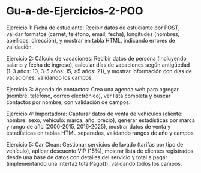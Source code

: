 # Gu-a-de-Ejercicios-2-POO
Ejercicio 1: Ficha de estudiante: Recibir datos de estudiante por POST, validar formatos (carnet, teléfono, email, fecha), longitudes (nombres, apellidos, dirección), y mostrar en tabla HTML, indicando errores de validación.

Ejercicio 2: Cálculo de vacaciones: Recibir datos de persona (incluyendo salario y fecha de ingreso), calcular días de vacaciones según antigüedad (1-3 años: 10, 3-5 años: 15, >5 años: 21), y mostrar información con días de vacaciones, validando los campos.

Ejercicio 3: Agenda de contactos: Crea una agenda web para agregar (nombre, teléfono, correo electrónico), ver lista completa y buscar contactos por nombre, con validación de campos.

Ejercicio 4: Importadora: Capturar datos de venta de vehículos (cliente: nombre, sexo; vehículo: marca, año, precio), generar estadísticas por marca y rango de año (2000-2015, 2016-2025), mostrar datos de venta y estadísticas en tablas HTML separadas, validando rangos de año y campos.

Ejercicio 5: Car Clean: Gestionar servicios de lavado (tarifas por tipo de vehículo), aplicar descuento VIP (15%), mostrar lista de clientes registrados desde una base de datos con detalles del servicio y total a pagar (implementando una interfaz totalPago()), validando todos los campos.
